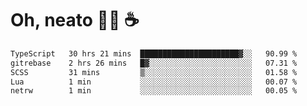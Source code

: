 # Oh, neato 🧑‍💻 ☕

<!--START_SECTION:waka-->

```txt
TypeScript   30 hrs 21 mins  ██████████████████████▓░░   90.99 %
gitrebase    2 hrs 26 mins   █▓░░░░░░░░░░░░░░░░░░░░░░░   07.31 %
SCSS         31 mins         ▒░░░░░░░░░░░░░░░░░░░░░░░░   01.58 %
Lua          1 min           ░░░░░░░░░░░░░░░░░░░░░░░░░   00.07 %
netrw        1 min           ░░░░░░░░░░░░░░░░░░░░░░░░░   00.05 %
```

<!--END_SECTION:waka-->
